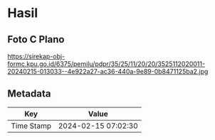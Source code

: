 # Hasil

## Foto C Plano

https://sirekap-obj-formc.kpu.go.id/6375/pemilu/pdpr/35/25/11/20/20/3525112020011-20240215-013033--4e922a27-ac36-440a-9e89-0b8471125ba2.jpg


## Metadata

| Key        | Value               |
| ---------- | ------------------- |
| Time Stamp | 2024-02-15 07:02:30 |



